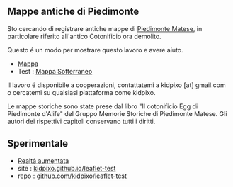 ## Mappe antiche di Piedimonte 

Sto cercando di registrare antiche mappe di [Piedimonte Matese](https://it.wikipedia.org/wiki/Piedimonte_Matese), in particolare riferito all'antico Cotonificio ora demolito.

Questo é un modo per mostrare questo lavoro e avere aiuto.

- [Mappa](map.html)
- Test : [Mappa Sotterraneo](map_underground.html)

Il lavoro é disponibile a cooperazioni, contattatemi a kidpixo [at] gmail.com o cercatemi su qualsiasi piattaforma come kidpixo.

Le mappe storiche sono state prese dal libro "Il cotonificio Egg di Piedimonte d'Alife" del Gruppo Memorie Storiche di Piedimonte Matese. Gli autori dei rispettivi capitoli conservano tutti i diritti.

## Sperimentale

- [Realtá aumentata](ar.html)
- site : [kidpixo.github.io/leaflet-test](https://kidpixo.github.io/leaflet-test)
- repo : [github.com/kidpixo/leaflet-test](https://github.com/kidpixo/leaflet-test)
